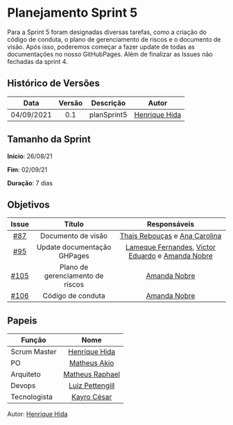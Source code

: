 ﻿---
layout: page_slowbrows
tag: slowbrows
---
# Planejamento Sprint 5

Para a Sprint 5 foram designadas diversas tarefas, como  a criação do código de conduta, o plano de gerenciamento de riscos e o documento de visão. Após isso, poderemos começar a fazer update de todas as documentações no nosso GitHubPages. Além de finalizar as Issues não fechadas da sprint 4.


## Histórico de Versões

| Data       | Versão | Descrição                      | Autor             |
| :--------: | :----: | :----------:                   | :---------------: |
| 04/09/2021 |    0.1   | planSprint5 | [Henrique Hida](https://github.com/HenriqueHida)|

## Tamanho da Sprint

**Início**: 26/08/21

**Fim**: 02/09/21

**Duração**: 7 dias

## Objetivos

| Issue |            Título            |        Responsáveis         | 
|:-------:|:----------------------------:|:-----------------------------:|
| [#87](https://github.com/fga-eps-mds/2021-1-Bot/issues/87) | Documento de visão | [Thais Rebouças](https://github.com/Thais-ra) e [Ana Carolina](https://github.com/AnaCarolinaRodriguesLeite)
| [#95](https://github.com/fga-eps-mds/2021-1-Bot/issues/95) | Update documentação GHPages | [Lameque Fernandes](https://github.com/LamequeFernandes), [Victor Eduardo](https://github.com/victorear05) e [Amanda Nobre](https://github.com/AmandaNbr)
| [#105](https://github.com/fga-eps-mds/2021-1-Bot/issues/105) | Plano de gerenciamento de riscos |  [Amanda Nobre](https://github.com/AmandaNbr)
| [#106](https://github.com/fga-eps-mds/2021-1-Bot/issues/106) | Código de conduta| [Amanda Nobre](https://github.com/AmandaNbr)



## Papeis

|      Função      |            Nome            |
|------------------|:--------------------------:|
| Scrum Master | [Henrique Hida](https://github.com/HenriqueHida) |
| PO | [Matheus Akio](https://github.com/matheusakio) |
| Arquiteto | [Matheus Raphael](https://github.com/matheusrazor) |
| Devops | [Luiz Pettengill](https://github.com/LuizPettengill) |
| Tecnologista | [Kayro César](https://github.com/kayrocesar)

Autor: [Henrique Hida](https://github.com/HenriqueHida)
